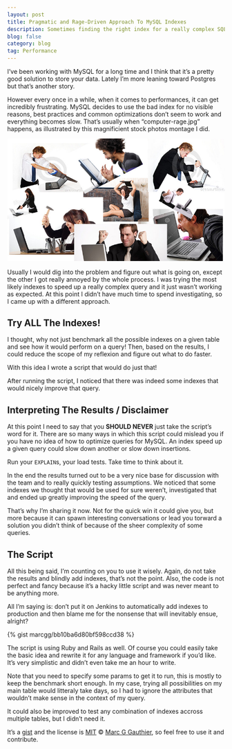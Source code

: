 ```yaml
---
layout: post
title: Pragmatic and Rage-Driven Approach To MySQL Indexes
description: Sometimes finding the right index for a really complex SQL query can be hard and time consuming. That’s why I wrote a script trying all possible combinations of indexes and benchmark each one!
blog: false
category: blog
tag: Performance
---
```


I’ve been working with MySQL for a long time and I think that it’s a pretty good solution to store your data. Lately I’m more leaning toward Postgres but that’s another story.

However every once in a while, when it comes to performances, it can get incredibly frustrating. MySQL decides to use the bad index for no visible reasons, best practices and common optimizations don’t seem to work and everything becomes slow. That’s usually when “computer-rage.jpg” happens, as illustrated by this magnificient stock photos montage I did.

<div style="text-align: center"><img style="width: 700px;" src="/assets/blog/computer_rage.jpg" /></div>

Usually I would dig into the problem and figure out what is going on, except the other I got really annoyed by the whole process. I was trying the most likely indexes to speed up a really complex query and it just wasn’t working as expected. At this point I didn’t have much time to spend investigating, so I came up with a different approach.

## Try ALL The Indexes!

I thought, why not just benchmark all the possible indexes on a given table and see how it would perform on a query! Then, based on the results, I could reduce the scope of my reflexion and figure out what to do faster.

With this idea I wrote a script that would do just that! 

After running the script, I noticed that there was indeed some indexes that would nicely improve that query.

## Interpreting The Results / Disclaimer



At this point I need to say that you **SHOULD NEVER** just take the script’s word for it. There are so many ways in which this script could mislead you if you have no idea of how to optimize queries for MySQL. An index speed up a given query could slow down another or slow down insertions.

Run your `EXPLAIN`s, your load tests. Take time to think about it.

In the end the results turned out to be a very nice base for discussion with the team and to really quickly testing assumptions. We noticed that some indexes we thought that would be used for sure weren’t, investigated that and ended up greatly improving the speed of the query.

That’s why I’m sharing it now. Not for the quick win it could give you, but more because it can spawn interesting conversations or lead you torward a solution you didn’t think of because of the sheer complexity of some queries.

## The Script

All this being said, I’m counting on you to use it wisely. Again, do not take the results and blindly add indexes, that’s not the point. Also, the code is not perfect and fancy because it’s a hacky little script and was never meant to be anything more.

All I’m saying is: don’t put it on Jenkins to automatically add indexes to production and then blame me for the nonsense that will inevitably ensue, alright?

{% gist marcgg/bb10ba6d80bf598ccd38 %}

The script is using Ruby and Rails as well. Of course you could easily take the basic idea and rewrite it for any language and framework if you’d like. It’s very simplistic and didn’t even take me an hour to write.

Note that you need to specify some params to get it to run, this is mostly to keep the benchmark short enough. In my case, trying all possibilities on my main table would litteraly take days, so I had to ignore the attributes that wouldn’t make sense in the context of my query.

It could also be improved to test any combination of indexes accross multiple tables, but I didn’t need it.

It’s a [gist][1] and the license is [MIT][2] &copy; [Marc G Gauthier][3], so feel free to use it and contribute.




[1]:	https://gist.github.com/marcgg/bb10ba6d80bf598ccd38
[2]:	http://opensource.org/licenses/MIT
[3]:	http://marcgg.com